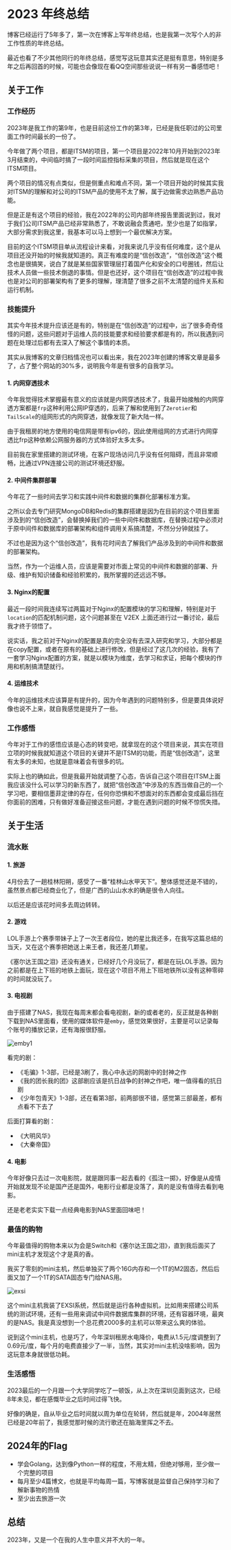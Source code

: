 # 2023 年终总结

博客已经运行了5年多了，第一次在博客上写年终总结，也是我第一次写个人的非工作性质的年终总结。

最近也看了不少其他同行的年终总结，感觉写这玩意其实还是挺有意思，特别是多年之后再回首的时候，可能也会像现在看QQ空间那些说说一样有另一番感悟吧！

## 关于工作

### 工作经历

2023年是我工作的第9年，也是目前这份工作的第3年，已经是我任职过的公司里面工作时间最长的一份了。

今年做了两个项目，都是ITSM的项目，第一个项目是2022年10月开始到2023年3月结束的，中间临时搞了一段时间监控指标采集的项目，然后就是现在这个ITSM项目。

两个项目的情况有点类似，但是侧重点和难点不同，第一个项目开始的时候其实我对ITSM的理解和对公司的ITSM产品的使用不太了解，属于边做需求边熟悉产品功能。

但是正是有这个项目的经验，我在2022年的公司内部年终报告里面说到过，我对于我们公司ITSM产品已经非常熟悉了，不敢说融会贯通吧，至少也是了如指掌，大部分需求到我这里，我基本可以马上想到一个最优解决方案。

目前的这个ITSM项目单从流程设计来看，对我来说几乎没有任何难度，这个是从项目还没开始的时候我就知道的。真正有难度的是“信创改造”，“信创改造”这个概念也是很搞笑，说白了就是某些国家管理层打着国产化和安全的口号圈钱，然后让技术人员做一些技术倒退的事情。但是也还好，这个项目在“信创改造”的过程中我也是对公司的部署架构有了更多的理解，理清楚了很多之前不太清楚的组件关系和运行机制。

### 技能提升

其实今年技术提升应该还是有的，特别是在“信创改造”的过程中，出了很多奇奇怪怪的问题，这些问题对于运维人员的技能要求和经验要求都是有的，所以我遇到问题在处理过后都有去深入了解这个事情的本质。

其实从我博客的文章归档情况也可以看出来，我在2023年创建的博客文章是最多了，占了整个网站的30%多，说明我今年是有很多的自我学习。

#### 1. 内网穿透技术

今年我觉得技术掌握最有意义的应该就是内网穿透技术了，我最开始接触的内网穿透方案都是`frp`这种利用公网IP穿透的，后来了解和使用到了`Zerotier`和`TailScale`的组网形式的内网穿透，就像发现了新大陆一样。

由于我租房的地方使用的电信网是带有ipv6的，因此使用组网的方式进行内网穿透比frp这种依赖公网服务器的方式体验好太多太多。

目前我在家里搭建的测试环境，在客户现场访问几乎没有任何阻碍，而且非常顺畅，比通过VPN连接公司的测试环境还舒服。

#### 2. 中间件集群部署

今年花了一些时间去学习和实践中间件和数据的集群化部署标准方案。

之所以会去专门研究MongoDB和Redis的集群搭建是因为在目前的这个项目里面涉及到的“信创改造”，会替换掉我们的一些中间件和数据库，在替换过程中必须对于原中间件和数据库的部署架构和组件调用关系搞清楚，不然分分钟就挂了。

不过也是因为这个“信创改造”，我有花时间去了解我们产品涉及到的中间件和数据的部署架构。

当然，作为一个运维人员，应该是需要对市面上常见的中间件和数据的部署、升级、维护有知识储备和经验积累的，我所掌握的还远远不够。

#### 3. Nginx的配置

最近一段时间我连续写过两篇对于Nginx的配置模块的学习和理解，特别是对于 `location`的匹配机制问题，这个问题甚至在 V2EX 上面还进行过一番讨论，最后我才终于领悟了。

说实话，我之前对于Nginx的配置是真的完全没有去深入研究和学习，大部分都是在copy配置，或者在原有的基础上进行修改，但是经过了这几次的经验，我有了一套学习Nginx配置的方案，就是以模块为维度，去学习和求证，把每个模块的作用和机制搞清楚就行。

#### 4. 运维技术

今年的运维技术应该算是有提升的，因为今年遇到的问题特别多，但是要具体说好像也说不上来，就自我感觉是提升了一些。

### 工作感悟

今年对于工作的感悟应该是心态的转变吧，就拿现在的这个项目来说，其实在项目立项的时候我就知道这个项目的关键并不是ITSM的功能，而是“信创改造”，这里有太多的未知，也就是意味着会有很多的坑。

实际上也的确如此，但是我最开始就调整了心态，告诉自己这个项目在ITSM上面我应该没什么可以学习的新东西了，就把“信创改造”中涉及的东西当做自己的一个学习吧，要相信墨菲定律的存在，任何你恐惧和不想面对的东西都会变成最后挡在你面前的困难，只有做好准备迎接这些问题，才能在遇到问题的时候不惊慌失措。

## 关于生活

### 流水账

#### 1. 旅游

4月份去了一趟桂林阳朔，感受了一番“桂林山水甲天下”。整体感觉还是不错的，虽然景点都已经商业化了，但是广西的山山水水的确是很令人向往。

以后还是应该花时间多去周边转转。

#### 2. 游戏

LOL手游上个赛季带妹子上了一次王者段位，她的星比我还多，在我写这篇总结的当天，又在这个赛季把她送上来王者，我还差几颗星。

《塞尔达王国之泪》还没有通关，已经好几个月没玩了，都是在玩LOL手游。因为之前都是在上下班的地铁上面玩，现在这个项目不用上下班地铁所以没有这种零碎的时间就没玩了。

#### 3. 电视剧

由于搭建了NAS，我现在每周末都会看电视剧，新的或者老的，反正就是各种剧下载到NAS里面看，使用的媒体软件是`emby`，感觉效果很好，主要是可以记录每个账号的播放记录，还有海报很舒服。

![emby1](https://tendcode.com/cdn/2024/01/emby1-_1_.webp)

看完的剧：

- 《毛骗》1-3部，已经是3刷了，我心中永远的网剧中的封神之作
- 《我的团长我的团》这部剧应该是抗日战争的封神之作吧，唯一值得看的抗日剧
- 《少年包青天》1-3部，还在看第3部，前两部很不错，感觉第三部最差，都有点看不下去了

后面打算看的剧：

- 《大明风华》
- 《大秦帝国》

#### 4. 电影

今年好像只去过一次电影院，就是跟同事一起去看的《孤注一掷》，好像是从疫情开始就发现不论是国产还是国外，电影行业都是没落了，真的是没有值得去看到电影。

还是老老实实下载一点经典电影到NAS里面回味吧！

### 最值的购物

今年最值得的购物本来以为会是Switch和《塞尔达王国之泪》，直到我后面买了mini主机才发现这个才是真的香。

我买了零刻的mini主机，然后单独买了两个16G内存和一个1T的M2固态，然后后面又加了一个1T的SATA固态专门给NAS用。

![exsi](https://tendcode.com/cdn/2024/01/exsi-_1_.webp)

这个mini主机我装了EXSI系统，然后就是运行各种虚拟机，比如用来搭建公司系统的测试环境，还有一些用来调试中间件数据库集群的环境，还有容器环境，最爽的是NAS。我是真没想到一个总花费2000多的主机可以带来这么爽的体验。

说到这个mini主机，也是巧了，今年深圳租房水电降价，电费从1.5元/度调整到了0.69元/度，每个月的电费直接少了一半，当然，其实对mini主机没啥影响，因为这玩意本身就很低功耗。

### 生活感悟

2023最后的一个月跟一个大学同学吃了一顿饭，从上次在深圳见面到这次，已经8年未见，都在感慨毕业之后时间过得飞快。

好像的确是，自从毕业之后时间就以周为单位在轮转，然后就是年，2004年居然已经是20年前了，我感觉那时候的流行歌还在脑海里挥之不去。

## 2024年的Flag

- 学会Golang，达到像Python一样的程度，不用太精，但绝对够用，至少做一个完整的项目
- 每月至少4篇博文，也就是平均每周一篇，写博客就是监督自己保持学习和了解新事物的热情
- 至少出去旅游一次

## 总结

2023年，又是一个在我的人生中意义并不大的一年。